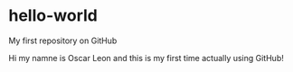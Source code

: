 # hello-world
My first repository on GitHub

Hi my namne is Oscar Leon and this is my first time actually using GitHub!
